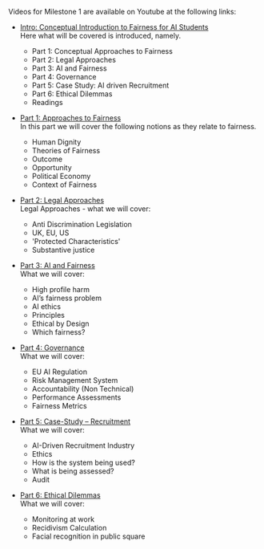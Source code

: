 Videos for Milestone 1 are available on Youtube at the following links:

- [Intro: Conceptual Introduction to Fairness for AI Students](https://youtu.be/WOb2DM2R-jI) <br>
  Here what will be covered is introduced, namely. 
    - Part 1: Conceptual Approaches to Fairness
    - Part 2: Legal Approaches
    - Part 3: AI and Fairness
    - Part 4: Governance
    - Part 5: Case Study: AI driven Recruitment
    - Part 6: Ethical Dilemmas
    - Readings

- [Part 1: Approaches to Fairness](https://youtu.be/nH5PqEbZGeU) <br>
  In this part we will cover the following notions as they relate to fairness.  
    - Human Dignity
    - Theories of Fairness
    - Outcome
    - Opportunity
    - Political Economy
    - Context of Fairness

- [Part 2: Legal Approaches](https://youtu.be/RXkFE2qYD9Q) <br>
  Legal Approaches - what we will cover: 
    - Anti Discrimination Legislation
    - UK, EU, US
    - 'Protected Characteristics'
    - Substantive justice

- [Part 3: AI and Fairness](https://youtu.be/hC11j_7gIkY) <br>
  What we will cover: 
    - High profile harm
    - AI’s fairness problem
    - AI ethics
    - Principles
    - Ethical by Design
    - Which fairness?

- [Part 4: Governance](https://youtu.be/FUBxc88WFcc) <br>
  What we will cover: 
    - EU AI Regulation
    - Risk Management System
    - Accountability (Non Technical)
    - Performance Assessments
    - Fairness Metrics

- [Part 5: Case-Study – Recruitment](https://youtu.be/AvXg18xZXeU) <br>
  What we will cover: 
    - AI-Driven Recruitment Industry 
    - Ethics 
    - How is the system being used?
    - What is being assessed?
    - Audit

- [Part 6: Ethical Dilemmas](https://youtu.be/95JWnJWfCvw) <br>
  What we will cover: 
    - Monitoring at work  
    - Recidivism Calculation 
    - Facial recognition in public square
